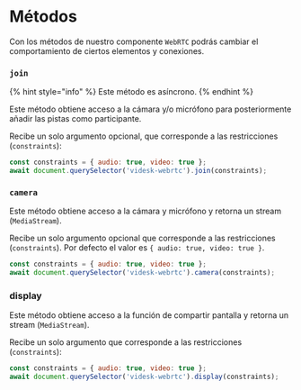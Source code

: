 # Métodos

Con los métodos de nuestro componente `WebRTC` podrás cambiar el comportamiento de ciertos elementos y conexiones.

### `join`

{% hint style="info" %}
Este método es asíncrono.
{% endhint %}

Este método obtiene acceso a la cámara y/o micrófono para posteriormente añadir las pistas como participante.

Recibe un solo argumento opcional, que corresponde a las restricciones (`constraints`):

```javascript
const constraints = { audio: true, video: true };
await document.querySelector('videsk-webrtc').join(constraints);
```

### `camera`

Este método obtiene acceso a la cámara y micrófono y retorna un stream (`MediaStream`).

Recibe un solo argumento opcional que corresponde a las restricciones (`constraints`). Por defecto el valor es `{ audio: true, video: true }`.

```javascript
const constraints = { audio: true, video: true };
await document.querySelector('videsk-webrtc').camera(constraints);
```

### display

Este método obtiene acceso a la función de compartir pantalla y retorna un stream (`MediaStream`).

Recibe un solo argumento que corresponde a las restricciones (`constraints`):

```javascript
const constraints = { audio: true, video: true };
await document.querySelector('videsk-webrtc').display(constraints);
```

